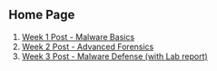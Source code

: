 ## Home Page
1.  [Week 1 Post - Malware Basics](Week1/malware_basics.md)
2.  [Week 2 Post - Advanced Forensics](pages/adv_forensics.md)
3.  [Week 3 Post - Malware Defense (with Lab report)](pages/week3_mal_defense.md)
